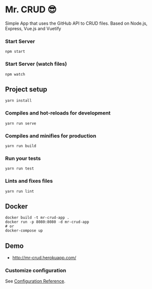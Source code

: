 # Mr. CRUD 😎

Simple App that uses the GitHub API to CRUD files. Based on Node.js, Express, Vue.js and Vuetify

### Start Server
```
npm start
```

### Start Server (watch files)
```
npm watch
```

## Project setup
```
yarn install
```

### Compiles and hot-reloads for development
```
yarn run serve
```

### Compiles and minifies for production
```
yarn run build
```

### Run your tests
```
yarn run test
```

### Lints and fixes files
```
yarn run lint
```

## Docker
```
docker build -t mr-crud-app .
docker run -p 8080:8080 -d mr-crud-app
# or
docker-compose up
```

## Demo
- http://mr-crud.herokuapp.com/

### Customize configuration
See [Configuration Reference](https://cli.vuejs.org/config/).
